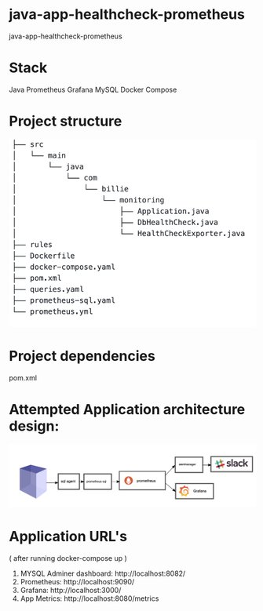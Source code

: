 # java-app-healthcheck-prometheus
java-app-healthcheck-prometheus

# Stack

Java
Prometheus
Grafana
MySQL
Docker Compose

# Project structure

![](images/project-structure.png)

# Project dependencies

pom.xml

# Attempted Application architecture design:

![](images/Architecture.png)

# Application URL's 
   ( after running docker-compose up )
   
 1. MYSQL Adminer dashboard: http://localhost:8082/
 2. Prometheus: http://localhost:9090/
 3. Grafana: http://localhost:3000/
 4. App Metrics: http://localhost:8080/metrics
 
